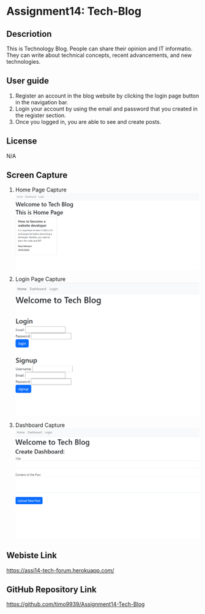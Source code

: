 # Assignment14: Tech-Blog

## Descriotion
This is Technology Blog. People can share their opinion and IT informatio. They can write about technical concepts, recent advancements, and new technologies.

## User guide
1. Register an account in the blog website by clicking the login page button in the navigation bar.
2. Login your account by using the email and password that you created in the register section.
3. Once you logged in, you are able to see and create posts.

## License
N/A

## Screen Capture
1. Home Page Capture
![Home Page](/CaptureScreen/HomeCapture.PNG)

2. Login Page Capture
![Login Page](/CaptureScreen/LoginCapture.PNG)

3. Dashboard Capture
![Dashboard Page](/CaptureScreen/DashboardCapture.PNG)

## Webiste Link
https://assi14-tech-forum.herokuapp.com/

## GitHub Repository Link
https://github.com/timo9939/Assignment14-Tech-Blog

